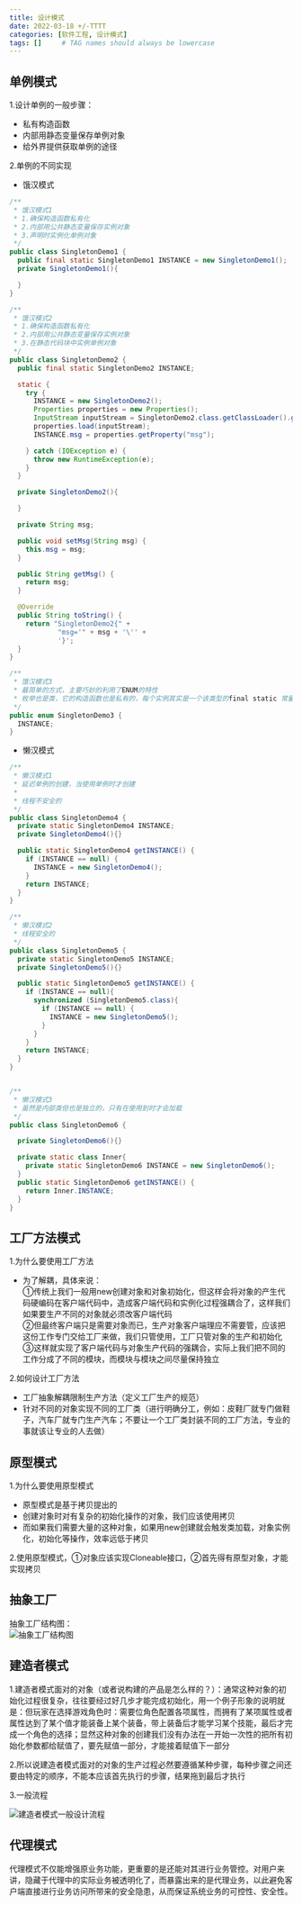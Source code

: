 ```yaml
---
title: 设计模式
date: 2022-03-18 +/-TTTT
categories: [软件工程, 设计模式]
tags: []     # TAG names should always be lowercase
---
```


## 单例模式
1.设计单例的一般步骤：

- 私有构造函数
- 内部用静态变量保存单例对象
- 给外界提供获取单例的途径

2.单例的不同实现

- 饿汉模式

```java
/**
 * 饿汉模式1
 * 1.确保构造函数私有化
 * 2.内部用公共静态变量保存实例对象
 * 3.声明时实例化单例对象
 */
public class SingletonDemo1 {
  public final static SingletonDemo1 INSTANCE = new SingletonDemo1();
  private SingletonDemo1(){

  }
}

/**
 * 饿汉模式2
 * 1.确保构造函数私有化
 * 2.内部用公共静态变量保存实例对象
 * 3.在静态代码块中实例单例对象
 */
public class SingletonDemo2 {
  public final static SingletonDemo2 INSTANCE;

  static {
    try {
      INSTANCE = new SingletonDemo2();
      Properties properties = new Properties();
      InputStream inputStream = SingletonDemo2.class.getClassLoader().getResourceAsStream("properties.properties");
      properties.load(inputStream);
      INSTANCE.msg = properties.getProperty("msg");

    } catch (IOException e) {
      throw new RuntimeException(e);
    }
  }

  private SingletonDemo2(){

  }

  private String msg;

  public void setMsg(String msg) {
    this.msg = msg;
  }

  public String getMsg() {
    return msg;
  }

  @Override
  public String toString() {
    return "SingletonDemo2{" +
            "msg='" + msg + '\'' +
            '}';
  }
}

/**
 * 饿汉模式3
 * 最简单的方式，主要巧妙的利用了ENUM的特性
 * 枚举也是类，它的构造函数也是私有的，每个实例其实是一个该类型的final static 常量，底层其实和SingletonDemo1声明时创建差不多
 */
public enum SingletonDemo3 {
  INSTANCE;
}

```

- 懒汉模式

```java
/**
 * 懒汉模式1
 * 延迟单例的创建，当使用单例时才创建
 *
 * 线程不安全的
 */
public class SingletonDemo4 {
  private static SingletonDemo4 INSTANCE;
  private SingletonDemo4(){}

  public static SingletonDemo4 getINSTANCE() {
    if (INSTANCE == null) {
      INSTANCE = new SingletonDemo4();
    }
    return INSTANCE;
  }
}

/**
 * 懒汉模式2
 * 线程安全的
 */
public class SingletonDemo5 {
  private static SingletonDemo5 INSTANCE;
  private SingletonDemo5(){}

  public static SingletonDemo5 getINSTANCE() {
    if (INSTANCE == null){
      synchronized (SingletonDemo5.class){
        if (INSTANCE == null) {
          INSTANCE = new SingletonDemo5();
        }
      }
    }
    return INSTANCE;
  }
}


/**
 * 懒汉模式3
 * 虽然是内部类但也是独立的，只有在使用到时才会加载
 */
public class SingletonDemo6 {

  private SingletonDemo6(){}

  private static class Inner{
    private static SingletonDemo6 INSTANCE = new SingletonDemo6();
  }
  public static SingletonDemo6 getINSTANCE() {
    return Inner.INSTANCE;
  }
}
```

## 工厂方法模式
1.为什么要使用工厂方法

- 为了解耦，具体来说：<br>
①传统上我们一般用new创建对象和对象初始化，但这样会将对象的产生代码硬编码在客户端代码中，造成客户端代码和实例化过程强耦合了，这样我们如果要生产不同的对象就必须改客户端代码<br>
②但最终客户端只是需要对象而已，生产对象客户端理应不需要管，应该把这份工作专门交给工厂来做，我们只管使用，工厂只管对象的生产和初始化<br>
③这样就实现了客户端代码与对象生产代码的强耦合，实际上我们把不同的工作分成了不同的模块，而模块与模块之间尽量保持独立<br>

2.如何设计工厂方法

- 工厂抽象解耦限制生产方法（定义工厂生产的规范）
- 针对不同的对象实现不同的工厂类（进行明确分工，例如：皮鞋厂就专门做鞋子，汽车厂就专门生产汽车；不要让一个工厂类封装不同的工厂方法，专业的事就该让专业的人去做）

## 原型模式
1.为什么要使用原型模式

- 原型模式是基于拷贝提出的
- 创建对象时对有复杂的初始化操作的对象，我们应该使用拷贝
- 而如果我们需要大量的这种对象，如果用new创建就会触发类加载，对象实例化，初始化等操作，效率远低于拷贝

2.使用原型模式，①对象应该实现Cloneable接口，②首先得有原型对象，才能实现拷贝

## 抽象工厂
抽象工厂结构图：<br>
![抽象工厂结构图](/blog/202203231916787.png "抽象工厂结构图")

## 建造者模式
1.建造者模式面对的对象（或者说构建的产品是怎么样的？）：通常这种对象的初始化过程很复杂，往往要经过好几步才能完成初始化，用一个例子形象的说明就是：但玩家在选择游戏角色时：需要位角色配置各项属性，而拥有了某项属性或者属性达到了某个值才能装备上某个装备，带上装备后才能学习某个技能，最后才完成一个角色的选择；显然这种对象的创建我们没有办法在一开始一次性的把所有初始化参数都给赋值了，要先赋值一部分，才能接着赋值下一部分

2.所以说建造者模式面对的对象的生产过程必然要遵循某种步骤，每种步骤之间还要由特定的顺序，不能本应该首先执行的步骤，结果拖到最后才执行

3.一般流程

![建造者模式一般设计流程](/blog/202204072139839.png "建造者模式一般设计流程")


## 代理模式
代理模式不仅能增强原业务功能，更重要的是还能对其进行业务管控。对用户来讲，隐藏于代理中的实际业务被透明化了，而暴露出来的是代理业务，以此避免客户端直接进行业务访问所带来的安全隐患，从而保证系统业务的可控性、安全性。